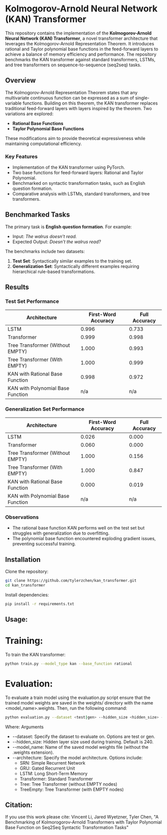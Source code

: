 # Kolmogorov-Arnold Neural Network (KAN) Transformer

This repository contains the implementation of the **Kolmogorov-Arnold Neural Network (KAN) Transformer**, a novel transformer architecture that leverages the Kolmogorov-Arnold Representation Theorem. It introduces rational and Taylor polynomial base functions in the feed-forward layers to achieve a balance of memory efficiency and performance. The repository benchmarks the KAN transformer against standard transformers, LSTMs, and tree transformers on sequence-to-sequence (seq2seq) tasks.

## Overview

The Kolmogorov-Arnold Representation Theorem states that any multivariate continuous function can be expressed as a sum of single-variable functions. Building on this theorem, the KAN transformer replaces traditional feed-forward layers with layers inspired by the theorem. Two variations are explored:
- **Rational Base Functions**
- **Taylor Polynomial Base Functions**

These modifications aim to provide theoretical expressiveness while maintaining computational efficiency.

### Key Features

- Implementation of the KAN transformer using PyTorch.
- Two base functions for feed-forward layers: Rational and Taylor Polynomial.
- Benchmarked on syntactic transformation tasks, such as English question formation.
- Comparative analysis with LSTMs, standard transformers, and tree transformers.

## Benchmarked Tasks

The primary task is **English question formation**. For example:
- Input: *The walrus doesn’t read.*
- Expected Output: *Doesn’t the walrus read?*

The benchmarks include two datasets:
1. **Test Set**: Syntactically similar examples to the training set.
2. **Generalization Set**: Syntactically different examples requiring hierarchical rule-based transformations.

## Results

### Test Set Performance

| Architecture                     | First-Word Accuracy | Full Accuracy |
|----------------------------------|---------------------|---------------|
| LSTM                             | 0.996               | 0.733         |
| Transformer                      | 0.999               | 0.998         |
| Tree Transformer (Without EMPTY) | 1.000               | 0.993         |
| Tree Transformer (With EMPTY)    | 1.000               | 0.999         |
| KAN with Rational Base Function  | 0.998               | 0.972         |
| KAN with Polynomial Base Function | n/a                 | n/a           |

### Generalization Set Performance

| Architecture                     | First-Word Accuracy | Full Accuracy |
|----------------------------------|---------------------|---------------|
| LSTM                             | 0.026               | 0.000         |
| Transformer                      | 0.060               | 0.000         |
| Tree Transformer (Without EMPTY) | 1.000               | 0.156         |
| Tree Transformer (With EMPTY)    | 1.000               | 0.847         |
| KAN with Rational Base Function  | 0.000               | 0.019         |
| KAN with Polynomial Base Function | n/a                 | n/a           |

### Observations

- The rational base function KAN performs well on the test set but struggles with generalization due to overfitting.
- The polynomial base function encountered exploding gradient issues, preventing successful training.

## Installation

Clone the repository:

```bash
git clone https://github.com/tylerzchen/kan_transformer.git
cd kan_transformer
```

Install dependencies:
```bash
pip install -r requirements.txt
```

## Usage:

# Training:
To train the KAN transformer:
```bash
python train.py --model_type kan --base_function rational
```

# Evaluation:
To evaluate a train model using the evaluation.py script ensure that the trained model weights are saved in the weights/ directory with the name <model_name>.weights. Then, run the following command:
```bash
python evaluation.py --dataset <test|gen> --hidden_size <hidden_size> --model_name <model_name> --architecture <architecture>
```
Where:
Arguments
- --dataset: Specify the dataset to evaluate on. Options are test or gen.
- --hidden_size: Hidden layer size used during training. Default is 240.
- --model_name: Name of the saved model weights file (without the .weights extension).
- --architecture: Specify the model architecture. Options include:
  * SRN: Simple Recurrent Network
  * GRU: Gated Recurrent Unit
  *  LSTM: Long Short-Term Memory
  *  Transformer: Standard Transformer
  *  Tree: Tree Transformer (without EMPTY nodes)
  *  TreeEmpty: Tree Transformer (with EMPTY nodes)

## Citation:
If you use this work please cite:
Vincent Li, Jared Wyetzner, Tyler Chen, "A Benchmarking of Kolmorogorov-Arnold Transformers with Taylor Polynomial Base Function on Seq2Seq Syntactic Transformation Tasks"
